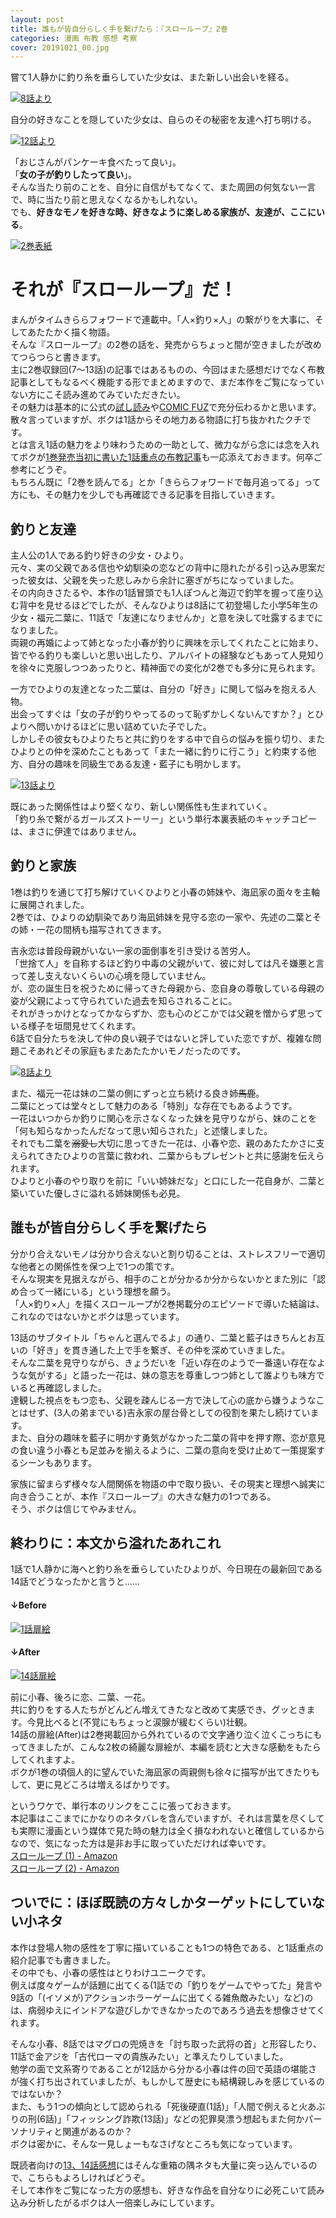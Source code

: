 ```yaml
---
layout: post
title: 誰もが皆自分らしく手を繋げたら：『スローループ』2巻
categories: 漫画 布教 感想 考察
cover: 20191021_00.jpg
---
```


嘗て1人静かに釣り糸を垂らしていた少女は、また新しい出会いを経る。

[![8話より](/images/20191021_01.jpg "8話、小春とひより姉妹が船屋を営む姉妹と出会う一幕")](https://twitter.com/mangatimekirara/status/1109354007007383554)

自分の好きなことを隠していた少女は、自らのその秘密を友達へ打ち明ける。

[![12話より](/images/20191021_02.jpg "12話、同級生である親友と自分の趣味の間で悩む女の子・二葉")](https://twitter.com/mangatimekirara/status/1153955541850308609)

「おじさんがパンケーキ食べたって良い」。  
「**女の子が釣りしたって良い**」。  
そんな当たり前のことを、自分に自信がもてなくて、また周囲の何気ない一言で、時に当たり前と思えなくなるかもしれない。  
でも、**好きなモノを好きな時、好きなように楽しめる家族が、友達が、ここにいる**。

[![2巻表紙](/images/20191021_00.jpg "2巻表紙")](https://twitter.com/mangatimekirara/status/1176398661841899520)

# それが『スローループ』だ！

まんがタイムきららフォワードで連載中。「人×釣り×人」の繋がりを大事に、そしてあたたかく描く物語。  
そんな『スローループ』の2巻の話を、発売からちょっと間が空きましたが改めてつらつらと書きます。  
主に2巻収録回(7〜13話)の記事ではあるものの、今回はまた感想だけでなく布教記事としてもなるべく機能する形でまとめますので、まだ本作をご覧になっていない方にこそ読み進めてみていただきたい。  
その魅力は基本的に公式の[試し読み](http://www.dokidokivisual.com/otameshi/slowloop/)や[COMIC FUZ](https://comic-fuz.com/series/1736)で充分伝わるかと思います。散々言っていますが、ボクは1話からその地力ある物語に打ち抜かれたクチです。  
とは言え1話の魅力をより味わうための一助として、微力ながら念には念を入れてボクが[1巻発売当初に書いた1話重点の布教記事](/2019-03-12-comic/)も一応添えておきます。何卒ご参考にどうぞ。  
もちろん既に「2巻を読んでる」とか「きららフォワードで毎月追ってる」って方にも、その魅力を少しでも再確認できる記事を目指していきます。

## 釣りと友達

主人公の1人である釣り好きの少女・ひより。  
元々、実の父親である信也や幼馴染の恋などの背中に隠れたがる引っ込み思案だった彼女は、父親を失った悲しみから余計に塞ぎがちになっていました。  
その内向きさたるや、本作の1話冒頭でも1人ぽつんと海辺で釣竿を握って座り込む背中を見せるほどでしたが、そんなひよりは8話にて初登場した小学5年生の少女・福元二葉に、11話で「友達になりませんか」と意を決して吐露するまでになりました。  
両親の再婚によって姉となった小春が釣りに興味を示してくれたことに始まり、皆でやる釣りも楽しいと思い出したり、アルバイトの経験などもあって人見知りを徐々に克服しつつあったりと、精神面での変化が2巻でも多分に見られます。

一方でひよりの友達となった二葉は、自分の「好き」に関して悩みを抱える人物。  
出会ってすぐは「女の子が釣りやってるのって恥ずかしくないんですか？」とひよりへ問いかけるほどに思い詰めていた子でした。  
しかしその彼女もひよりたちと共に釣りをする中で自らの悩みを振り切り、またひよりとの仲を深めたこともあって「また一緒に釣りに行こう」と約束する他方、自分の趣味を同級生である友達・藍子にも明かします。

[![13話より](/images/20191021_03.jpg "13話、自分の趣味を藍子に明かす二葉")](https://twitter.com/mangatimekirara/status/1165156907285241856)

既にあった関係性はより堅くなり、新しい関係性も生まれていく。  
「釣り糸で繋がるガールズストーリー」という単行本裏表紙のキャッチコピーは、まさに伊達ではありません。

## 釣りと家族

1巻は釣りを通じて打ち解けていくひよりと小春の姉妹や、海凪家の面々を主軸に展開されました。  
2巻では、ひよりの幼馴染であり海凪姉妹を見守る恋の一家や、先述の二葉とその姉・一花の間柄も描写されてきます。

吉永恋は普段母親がいない一家の面倒事を引き受ける苦労人。  
「世捨て人」を自称するほど釣り中毒の父親がいて、彼に対しては凡そ嫌悪と言って差し支えないくらいの心境を隠していません。  
が、恋の誕生日を祝うために帰ってきた母親から、恋自身の尊敬している母親の姿が父親によって守られていた過去を知らされることに。  
それがきっかけとなってかならずか、恋も心のどこかでは父親を憎からず思っている様子を垣間見せてくれます。  
6話で自分たちを決して仲の良い親子ではないと評していた恋ですが、複雑な問題こそあれどその家庭もまたあたたかいモノだったのです。

[![8話より](/images/20191021_04.jpg "8話、久々に帰ってきた母親に珍しく満面の笑みを見せる恋")](https://twitter.com/mangatimekirara/status/1109354007007383554)

また、福元一花は妹の二葉の側にずっと立ち続ける良き姉~~馬鹿~~。  
二葉にとっては堂々として魅力のある「特別」な存在でもあるようです。  
一花はいつからか釣りに関心を示さなくなった妹を見守りながら、妹のことを「何も知らなかったんだなって思い知らされた」と述懐しました。  
それでも二葉を~~溺愛し~~大切に思ってきた一花は、小春や恋、親のあたたかさに支えられてきたひよりの言葉に救われ、二葉からもプレゼントと共に感謝を伝えられます。  
ひよりと小春のやり取りを前に「いい姉妹だな」と口にした一花自身が、二葉と築いていた優しさに溢れる姉妹関係も必見。

## 誰もが皆自分らしく手を繋げたら

分かり合えないモノは分かり合えないと割り切ることは、ストレスフリーで適切な他者との関係性を保つ上で1つの策です。  
そんな現実を見据えながら、相手のことが分かるか分からないかとまた別に「認め合って一緒にいる」という理想を願う。  
「人×釣り×人」を描くスローループが2巻掲載分のエピソードで導いた結論は、これなのではないかとボクは思っています。

13話のサブタイトル「ちゃんと選んでるよ」の通り、二葉と藍子はきちんとお互いの「好き」を貫き通した上で手を繋ぎ、その仲を深めていきました。  
そんな二葉を見守りながら、きょうだいを「近い存在のようで一番遠い存在なような気がする」と語った一花は、妹の意志を尊重しつつ姉として誰よりも味方でいると再確認しました。  
達観した視点をもつ恋も、父親を疎んじる一方で決して心の底から嫌うようなことはせず、(3人の弟までいる)吉永家の屋台骨としての役割を果たし続けています。  
また、自分の趣味を藍子に明かす勇気がなかった二葉の背中を押す際、恋が意見の食い違う小春とも足並みを揃えるように、二葉の意向を受け止めて一策提案するシーンもあります。

家族に留まらず様々な人間関係を物語の中で取り扱い、その現実と理想へ誠実に向き合うことが、本作『スローループ』の大きな魅力の1つである。  
そう、ボクは信じてやみません。

## 終わりに：本文から溢れたあれこれ

1話で1人静かに海へと釣り糸を垂らしていたひよりが、今日現在の最新回である14話でどうなったかと言うと……

#### ↓Before  
[![1話扉絵](/images/20191021_05.jpg "1話扉絵、1人のひより")](https://twitter.com/mangatimekirara/status/988658574959128576)

#### ↓After  
[![14話扉絵](/images/20191021_06.jpg "14話扉絵、今のひよりは5人でフライをする")](https://twitter.com/mangatimekirara/status/1176396203551903745)

前に小春、後ろに恋、二葉、一花。  
共に釣りをする人たちがどんどん増えてきたなと改めて実感でき、グッときます。今見比べると(不覚にもちょっと涙腺が緩むくらい)壮観。  
14話の扉絵(After)は2巻掲載回から外れているので文字通り泣く泣くこっちにもってきましたが、こんな2枚の綺麗な扉絵が、本編を読むと大きな感動をもたらしてくれますよ。  
ボクが1巻の頃個人的に望んでいた海凪家の両親側も徐々に描写が出てきたりもして、更に見どころは増えるばかりです。

というワケで、単行本のリンクをここに張っておきます。  
本記事はここまでにかなりのネタバレを含んでいますが、それは言葉を尽くしても実際に漫画という媒体で見た時の魅力は全く損なわれないと確信しているからなので、気になった方は是非お手に取っていただければ幸いです。  
[スローループ (1) - Amazon](https://www.amazon.co.jp/dp/4832270761/)  
[スローループ (2) - Amazon](https://www.amazon.co.jp/dp/4832271253/)

## ついでに：ほぼ既読の方々しかターゲットにしていない小ネタ

本作は登場人物の感性を丁寧に描いていることも1つの特色である、と1話重点の紹介記事でも書きました。  
その中でも、小春の感性はとりわけユニークです。  
例えば度々ゲームが話題に出てくる(1話での「釣りをゲームでやってた」発言や9話の「(イソメが)アクションホラーゲームに出てくる雑魚敵みたい」など)のは、病弱ゆえにインドアな遊びしかできなかったのであろう過去を想像させてくれます。

そんな小春、8話ではマグロの兜焼きを「討ち取った武将の首」と形容したり、11話で金アジを「古代ローマの貴族みたい」と準えたりしていました。  
勉学の面で文系寄りであることが12話から分かる小春は件の回で英語の堪能さが強く打ち出されていましたが、もしかして歴史にも結構親しみを感じているのではないか？  
また、もう1つの傾向として認められる「死後硬直(1話)」「人間で例えると火あぶりの刑(6話)」「フィッシング詐欺(13話)」などの犯罪臭漂う想起もまた何かパーソナリティと関連があるのか？  
ボクは密かに、そんな一見しょーもなさげなところも気になっています。

既読者向けの[13、14話感想](/2019-09-24-comic/)にはそんな重箱の隅ネタも大量に突っ込んでいるので、こちらもよろしければどうぞ。  
そして本作をご覧になった方の感想も、好きな作品を自分なりに必死こいて読み込み分析したがるボクは人一倍楽しみにしています。
